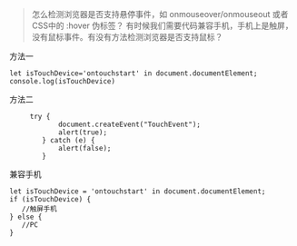 > 怎么检测浏览器是否支持悬停事件，如 onmouseover/onmouseout 或者CSS中的 :hover 伪标签？
> 有时候我们需要代码兼容手机，手机上是触屏，没有鼠标事件。有没有方法检测浏览器是否支持鼠标？

方法一
```
let isTouchDevice='ontouchstart' in document.documentElement;
console.log(isTouchDevice)
```
方法二
```
     try {
            document.createEvent("TouchEvent");
            alert(true);  
        } catch (e) {
            alert(false);
        }
```


兼容手机
```
let isTouchDevice = 'ontouchstart' in document.documentElement;
if (isTouchDevice) {
   //触屏手机
} else {
   //PC
}
```
